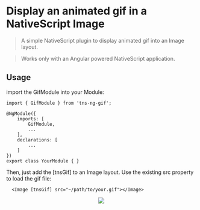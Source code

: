 # Display an animated gif in a NativeScript Image 

> A simple NativeScript plugin to display animated gif into an Image layout. 

> Works only with an Angular powered NativeScript application. 

## Usage

import the GifModule into your Module:
```
import { GifModule } from 'tns-ng-gif';

@NgModule({
    imports: [
        GifModule,
        ...
    ],
    declarations: [
        ...
    ]
})
export class YourModule { }
```

Then, just add the [tnsGif] to an Image layout. Use the existing src property to load the gif file:
```  
  <Image [tnsGif] src="~/path/to/your.gif"></Image>
```

<p align="center"><img src ="https://github.com/bdauria/tns-ng-gif/blob/master/gif-demo.gif" /></p>
